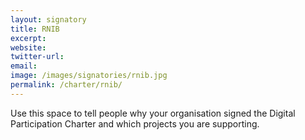 ```yaml
---
layout: signatory
title: RNIB
excerpt: 
website: 
twitter-url:
email: 
image: /images/signatories/rnib.jpg
permalink: /charter/rnib/
---
```


Use this space to tell people why your organisation signed the Digital Participation Charter and which projects you are supporting.